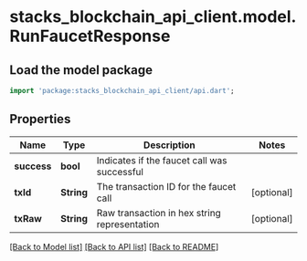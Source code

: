 # stacks_blockchain_api_client.model.RunFaucetResponse

## Load the model package
```dart
import 'package:stacks_blockchain_api_client/api.dart';
```

## Properties
Name | Type | Description | Notes
------------ | ------------- | ------------- | -------------
**success** | **bool** | Indicates if the faucet call was successful | 
**txId** | **String** | The transaction ID for the faucet call | [optional] 
**txRaw** | **String** | Raw transaction in hex string representation | [optional] 

[[Back to Model list]](../README.md#documentation-for-models) [[Back to API list]](../README.md#documentation-for-api-endpoints) [[Back to README]](../README.md)


